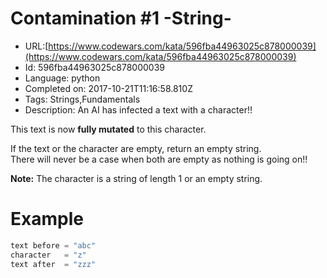 # Contamination #1 -String-

 - URL:[https://www.codewars.com/kata/596fba44963025c878000039](https://www.codewars.com/kata/596fba44963025c878000039)
 - Id: 596fba44963025c878000039
 - Language: python
 - Completed on: 2017-10-21T11:16:58.810Z
 - Tags: Strings,Fundamentals
 - Description:
An AI has infected a text with a character!! 

This text is now **fully mutated** to this character.

If the text or the character are empty, return an empty string.  
There will never be a case when both are empty as nothing is going on!!

**Note:** The character is a string of length 1 or an empty string.

# Example
```python
text before = "abc"
character   = "z"
text after  = "zzz"
```
